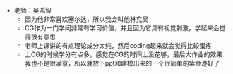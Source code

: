 * 老师：吴鸿智
  * 因为他非常喜欢塞尔达，所以我会叫他林克吴
  * CG作为一门学问非常有学习价值，并且因为它具有视觉刺激，学起来会觉得很有意思
  * 老师上课讲的有点理论成分太纯，然后coding起来就会觉得比较蛋疼
  * 上CG的时候学分有点多，感觉在CG的时间上没花够，最后大作业的效果我也不是很满意，所以就放下ppt和建模出来的一个很简单的紫金港好了